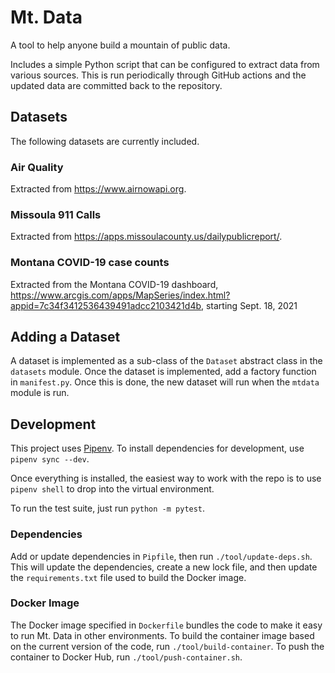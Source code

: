 # Mt. Data

A tool to help anyone build a mountain of public data.

Includes a simple Python script that can be configured to extract data from
various sources. This is run periodically through GitHub actions and the updated
data are committed back to the repository.

## Datasets

The following datasets are currently included.

### Air Quality

Extracted from https://www.airnowapi.org.

### Missoula 911 Calls

Extracted from https://apps.missoulacounty.us/dailypublicreport/.

### Montana COVID-19 case counts

Extracted from the Montana COVID-19 dashboard, https://www.arcgis.com/apps/MapSeries/index.html?appid=7c34f3412536439491adcc2103421d4b, starting Sept. 18, 2021

## Adding a Dataset

A dataset is implemented as a sub-class of the `Dataset` abstract class in the
`datasets` module. Once the dataset is implemented, add a factory function in
`manifest.py`. Once this is done, the new dataset will run when the `mtdata`
module is run.

## Development

This project uses [Pipenv](https://pipenv.pypa.io/en/latest/). To install
dependencies for development, use `pipenv sync --dev`.

Once everything is installed, the easiest way to work with the repo is to
use `pipenv shell` to drop into the virtual environment.

To run the test suite, just run `python -m pytest`.

### Dependencies

Add or update dependencies in `Pipfile`, then run `./tool/update-deps.sh`.
This will update the dependencies, create a new lock file, and then update
the `requirements.txt` file used to build the Docker image.

### Docker Image

The Docker image specified in `Dockerfile` bundles the code to make it easy
to run Mt. Data in other environments. To build the container image based
on the current version of the code, run `./tool/build-container`. To push the
container to Docker Hub, run `./tool/push-container.sh`.
